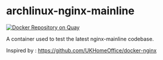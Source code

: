 # archlinux-nginx-mainline

[![Docker Repository on Quay](https://quay.io/repository/stefancocora/archlinux-nginx-mainline/status "Docker Repository on Quay")](https://quay.io/repository/stefancocora/archlinux-nginx-mainline)

A container used to test the latest nginx-mainline codebase.

Inspired by : https://github.com/UKHomeOffice/docker-nginx
